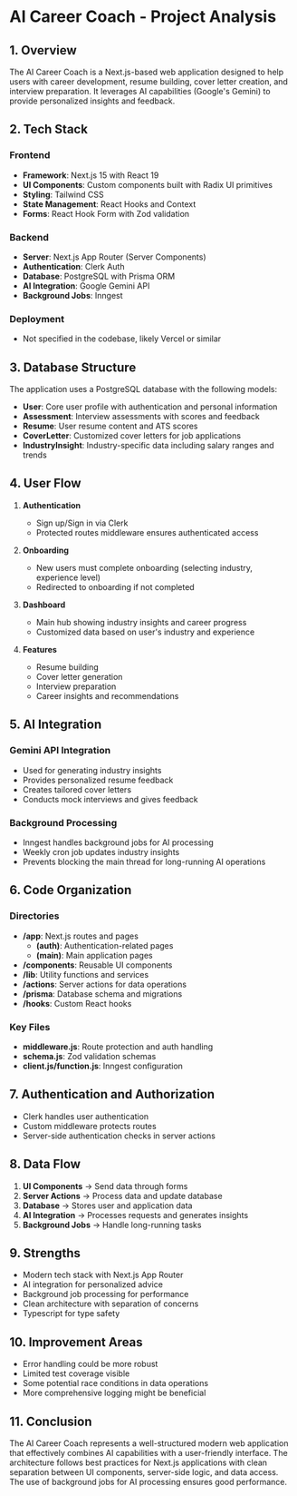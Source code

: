 # AI Career Coach - Project Analysis

## 1. Overview

The AI Career Coach is a Next.js-based web application designed to help users with career development, resume building, cover letter creation, and interview preparation. It leverages AI capabilities (Google's Gemini) to provide personalized insights and feedback.

## 2. Tech Stack

### Frontend
- **Framework**: Next.js 15 with React 19
- **UI Components**: Custom components built with Radix UI primitives
- **Styling**: Tailwind CSS
- **State Management**: React Hooks and Context
- **Forms**: React Hook Form with Zod validation

### Backend
- **Server**: Next.js App Router (Server Components)
- **Authentication**: Clerk Auth
- **Database**: PostgreSQL with Prisma ORM
- **AI Integration**: Google Gemini API
- **Background Jobs**: Inngest

### Deployment
- Not specified in the codebase, likely Vercel or similar

## 3. Database Structure

The application uses a PostgreSQL database with the following models:

- **User**: Core user profile with authentication and personal information
- **Assessment**: Interview assessments with scores and feedback
- **Resume**: User resume content and ATS scores
- **CoverLetter**: Customized cover letters for job applications
- **IndustryInsight**: Industry-specific data including salary ranges and trends

## 4. User Flow

1. **Authentication**
   - Sign up/Sign in via Clerk
   - Protected routes middleware ensures authenticated access

2. **Onboarding**
   - New users must complete onboarding (selecting industry, experience level)
   - Redirected to onboarding if not completed

3. **Dashboard**
   - Main hub showing industry insights and career progress
   - Customized data based on user's industry and experience

4. **Features**
   - Resume building
   - Cover letter generation
   - Interview preparation
   - Career insights and recommendations

## 5. AI Integration

### Gemini API Integration
- Used for generating industry insights
- Provides personalized resume feedback
- Creates tailored cover letters
- Conducts mock interviews and gives feedback

### Background Processing
- Inngest handles background jobs for AI processing
- Weekly cron job updates industry insights
- Prevents blocking the main thread for long-running AI operations

## 6. Code Organization

### Directories
- **/app**: Next.js routes and pages
  - **(auth)**: Authentication-related pages
  - **(main)**: Main application pages
- **/components**: Reusable UI components
- **/lib**: Utility functions and services
- **/actions**: Server actions for data operations
- **/prisma**: Database schema and migrations
- **/hooks**: Custom React hooks

### Key Files
- **middleware.js**: Route protection and auth handling
- **schema.js**: Zod validation schemas
- **client.js/function.js**: Inngest configuration

## 7. Authentication and Authorization

- Clerk handles user authentication
- Custom middleware protects routes
- Server-side authentication checks in server actions

## 8. Data Flow

1. **UI Components** → Send data through forms
2. **Server Actions** → Process data and update database
3. **Database** → Stores user and application data
4. **AI Integration** → Processes requests and generates insights
5. **Background Jobs** → Handle long-running tasks

## 9. Strengths

- Modern tech stack with Next.js App Router
- AI integration for personalized advice
- Background job processing for performance
- Clean architecture with separation of concerns
- Typescript for type safety

## 10. Improvement Areas

- Error handling could be more robust
- Limited test coverage visible
- Some potential race conditions in data operations
- More comprehensive logging might be beneficial

## 11. Conclusion

The AI Career Coach represents a well-structured modern web application that effectively combines AI capabilities with a user-friendly interface. The architecture follows best practices for Next.js applications with clean separation between UI components, server-side logic, and data access. The use of background jobs for AI processing ensures good performance. 